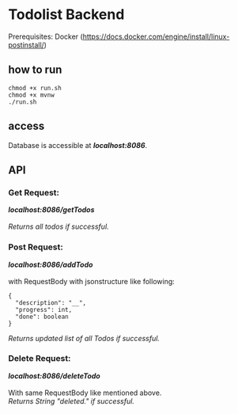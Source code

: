 # Todolist Backend
Prerequisites: 
Docker (https://docs.docker.com/engine/install/linux-postinstall/)

## how to run
```
chmod +x run.sh 
chmod +x mvnw
./run.sh
```
## access
Database is accessible at _**localhost:8086**_.

## API
### Get Request: 

_**localhost:8086/getTodos**_ <br /><br />
_*Returns all todos if successful.*_

### Post Request: 

_**localhost:8086/addTodo**_ <br /><br />
with RequestBody with jsonstructure like following: 
```
{
  "description": "__",
  "progress": int,
  "done": boolean
}
```
_*Returns updated list of all Todos if successful.*_

### Delete Request:

_**localhost:8086/deleteTodo**_ <br /><br />
With same RequestBody like mentioned above. <br/>
_Returns String "deleted." if successful._

